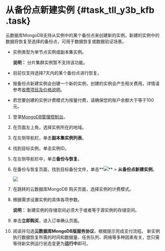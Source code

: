 # 从备份点新建实例 {#task_tll_y3b_kfb .task}

云数据库MongoDB支持从实例中的某个备份点来创建新的实例，新建的实例中的数据将恢复至选择的备份点，可用于数据恢复或数据验证场景。

-   实例类型为单节点实例或副本集实例。

    **说明：** 分片集群实例暂不支持该功能。

-   目前仅支持选择7天内的某个备份点进行恢复。
-   按备份点新建实例会创建一个新的实例，创建的实例会产生相关费用，详情请参考[收费项目及价格说明](../../../../intl.zh-CN/产品定价/收费项目及价格说明.md#)。
-   若您要创建的实例计费模式为按量付费，请确保您的账户余额大于等于100元。

1.  登录[MongoDB管理控制台](https://mongodb.console.aliyun.com/#/mongodb/list)。
2.  在页面左上角，选择实例所在的地域。
3.  在左侧导航栏，单击**副本集实例列表**。
4.  找到目标实例，单击实例ID。
5.  在左侧导航栏中，单击**备份与恢复**。
6.  在备份与恢复页面，找到目标备份文件，单击**![](http://static-aliyun-doc.oss-cn-hangzhou.aliyuncs.com/assets/img/6723/156462540913851_zh-CN.png)** \> **从备份点新建实例**。 

    ![](http://static-aliyun-doc.oss-cn-hangzhou.aliyuncs.com/assets/img/6723/156462540913850_zh-CN.png)

7.  在跳转的云数据库MongoDB 购买页面，选择实例的计费模式。
8.  根据需求设置实例的具体各项参数。 

    **说明：** 新建实例的存储空间必须大于或者等于源实例的存储空间。

9.  单击**立即购买**，进入订单确认页面。
10. 阅读并勾选**云数据库MongoDB版服务协议**，根据提示完成支付流程。 新实例执行数据恢复所需的时间和数据量、任务队列、网络等多种因素有关，您只需等待新实例运行状态变更为**运行中**即可。

